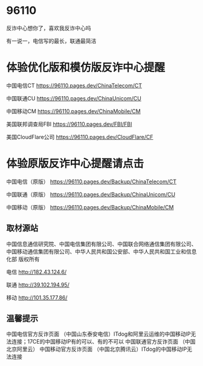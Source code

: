 # 96110
反诈中心想你了，喜欢我反诈中心吗

有一说一，电信写的最长，联通最简洁

# 体验优化版和模仿版反诈中心提醒

中国电信CT https://96110.pages.dev/ChinaTelecom/CT

中国联通CU https://96110.pages.dev/ChinaUnicom/CU

中国移动CM https://96110.pages.dev/ChinaMobile/CM

美国联邦调查局FBI https://96110.pages.dev/FBI/FBI

美国CloudFlare公司 https://96110.pages.dev/CloudFlare/CF


# 体验原版反诈中心提醒请点击

中国电信（原版） https://96110.pages.dev/Backup/ChinaTelecom/CT

中国联通（原版） https://96110.pages.dev/Backup/ChinaUnicom/CU

中国移动（原版） https://96110.pages.dev/Backup/ChinaMobile/CM

## 取材源站

中国信息通信研究院、中国电信集团有限公司、中国联合网络通信集团有限公司、中国移动通信集团有限公司、中华人民共和国公安部、中华人民共和国工业和信息化部 版权所有

电信 http://182.43.124.6/

联通 http://39.102.194.95/

移动 http://101.35.177.86/

## 温馨提示

中国电信官方反诈页面 （中国山东泰安电信）ITdog和阿里云运维的中国移动IP无法连接；17CE的中国移动IP有的可以、有的不可以
中国联通官方反诈页面 （中国北京阿里云）
中国移动官方反诈页面 （中国北京腾讯云）ITdog的中国移动IP无法连接



